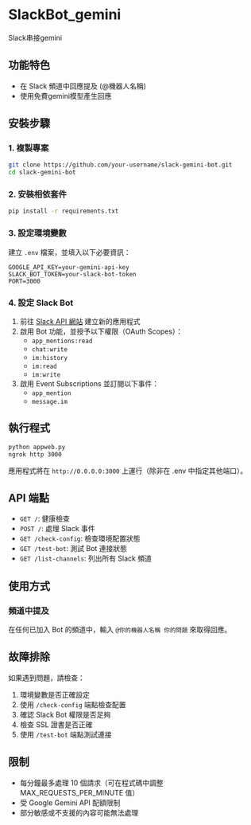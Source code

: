 # SlackBot_gemini

Slack串接gemini

## 功能特色

- 在 Slack 頻道中回應提及 (@機器人名稱)
- 使用免費gemini模型產生回應



## 安裝步驟

### 1. 複製專案

```bash
git clone https://github.com/your-username/slack-gemini-bot.git
cd slack-gemini-bot
```

### 2. 安裝相依套件

```bash
pip install -r requirements.txt
```

### 3. 設定環境變數

建立 `.env` 檔案，並填入以下必要資訊：

```
GOOGLE_API_KEY=your-gemini-api-key
SLACK_BOT_TOKEN=your-slack-bot-token
PORT=3000
```

### 4. 設定 Slack Bot

1. 前往 [Slack API 網站](https://api.slack.com/apps) 建立新的應用程式
2. 啟用 Bot 功能，並授予以下權限（OAuth Scopes）：
   - `app_mentions:read`
   - `chat:write`
   - `im:history`
   - `im:read`
   - `im:write`
3. 啟用 Event Subscriptions 並訂閱以下事件：
   - `app_mention`
   - `message.im`

## 執行程式

```bash
python appweb.py
ngrok http 3000
```

應用程式將在 `http://0.0.0.0:3000` 上運行（除非在 .env 中指定其他端口）。

## API 端點

- `GET /`: 健康檢查
- `POST /`: 處理 Slack 事件
- `GET /check-config`: 檢查環境配置狀態
- `GET /test-bot`: 測試 Bot 連接狀態
- `GET /list-channels`: 列出所有 Slack 頻道

## 使用方式

### 頻道中提及

在任何已加入 Bot 的頻道中，輸入 `@你的機器人名稱 你的問題` 來取得回應。

## 故障排除

如果遇到問題，請檢查：

1. 環境變數是否正確設定
2. 使用 `/check-config` 端點檢查配置
3. 確認 Slack Bot 權限是否足夠
4. 檢查 SSL 證書是否正確
5. 使用 `/test-bot` 端點測試連接

## 限制

- 每分鐘最多處理 10 個請求（可在程式碼中調整 MAX_REQUESTS_PER_MINUTE 值）
- 受 Google Gemini API 配額限制
- 部分敏感或不支援的內容可能無法處理
